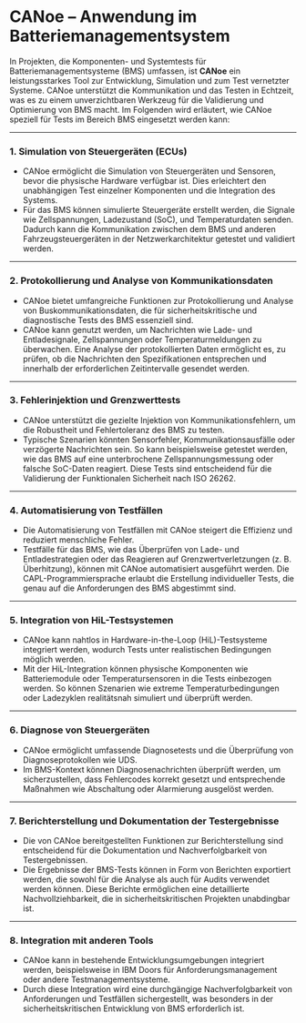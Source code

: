 # CANoe – Anwendung im Batteriemanagementsystem

In Projekten, die Komponenten- und Systemtests für Batteriemanagementsysteme (BMS) umfassen, ist **CANoe** ein leistungsstarkes Tool zur Entwicklung, Simulation und zum Test vernetzter Systeme. CANoe unterstützt die Kommunikation und das Testen in Echtzeit, was es zu einem unverzichtbaren Werkzeug für die Validierung und Optimierung von BMS macht. Im Folgenden wird erläutert, wie CANoe speziell für Tests im Bereich BMS eingesetzt werden kann:

---

### 1. **Simulation von Steuergeräten (ECUs)**
   - CANoe ermöglicht die Simulation von Steuergeräten und Sensoren, bevor die physische Hardware verfügbar ist. Dies erleichtert den unabhängigen Test einzelner Komponenten und die Integration des Systems.
   - Für das BMS können simulierte Steuergeräte erstellt werden, die Signale wie Zellspannungen, Ladezustand (SoC), und Temperaturdaten senden. Dadurch kann die Kommunikation zwischen dem BMS und anderen Fahrzeugsteuergeräten in der Netzwerkarchitektur getestet und validiert werden.

---

### 2. **Protokollierung und Analyse von Kommunikationsdaten**
   - CANoe bietet umfangreiche Funktionen zur Protokollierung und Analyse von Buskommunikationsdaten, die für sicherheitskritische und diagnostische Tests des BMS essenziell sind.
   - CANoe kann genutzt werden, um Nachrichten wie Lade- und Entladesignale, Zellspannungen oder Temperaturmeldungen zu überwachen. Eine Analyse der protokollierten Daten ermöglicht es, zu prüfen, ob die Nachrichten den Spezifikationen entsprechen und innerhalb der erforderlichen Zeitintervalle gesendet werden.

---

### 3. **Fehlerinjektion und Grenzwerttests**
   - CANoe unterstützt die gezielte Injektion von Kommunikationsfehlern, um die Robustheit und Fehlertoleranz des BMS zu testen.
   - Typische Szenarien könnten Sensorfehler, Kommunikationsausfälle oder verzögerte Nachrichten sein. So kann beispielsweise getestet werden, wie das BMS auf eine unterbrochene Zellspannungsmessung oder falsche SoC-Daten reagiert. Diese Tests sind entscheidend für die Validierung der Funktionalen Sicherheit nach ISO 26262.

---

### 4. **Automatisierung von Testfällen**
   - Die Automatisierung von Testfällen mit CANoe steigert die Effizienz und reduziert menschliche Fehler.
   - Testfälle für das BMS, wie das Überprüfen von Lade- und Entladestrategien oder das Reagieren auf Grenzwertverletzungen (z. B. Überhitzung), können mit CANoe automatisiert ausgeführt werden. Die CAPL-Programmiersprache erlaubt die Erstellung individueller Tests, die genau auf die Anforderungen des BMS abgestimmt sind.

---

### 5. **Integration von HiL-Testsystemen**
   - CANoe kann nahtlos in Hardware-in-the-Loop (HiL)-Testsysteme integriert werden, wodurch Tests unter realistischen Bedingungen möglich werden.
   - Mit der HiL-Integration können physische Komponenten wie Batteriemodule oder Temperatursensoren in die Tests einbezogen werden. So können Szenarien wie extreme Temperaturbedingungen oder Ladezyklen realitätsnah simuliert und überprüft werden.

---

### 6. **Diagnose von Steuergeräten**
   - CANoe ermöglicht umfassende Diagnosetests und die Überprüfung von Diagnoseprotokollen wie UDS.
   - Im BMS-Kontext können Diagnosenachrichten überprüft werden, um sicherzustellen, dass Fehlercodes korrekt gesetzt und entsprechende Maßnahmen wie Abschaltung oder Alarmierung ausgelöst werden.

---

### 7. **Berichterstellung und Dokumentation der Testergebnisse**
   - Die von CANoe bereitgestellten Funktionen zur Berichterstellung sind entscheidend für die Dokumentation und Nachverfolgbarkeit von Testergebnissen.
   - Die Ergebnisse der BMS-Tests können in Form von Berichten exportiert werden, die sowohl für die Analyse als auch für Audits verwendet werden können. Diese Berichte ermöglichen eine detaillierte Nachvollziehbarkeit, die in sicherheitskritischen Projekten unabdingbar ist.

---

### 8. **Integration mit anderen Tools**
   - CANoe kann in bestehende Entwicklungsumgebungen integriert werden, beispielsweise in IBM Doors für Anforderungsmanagement oder andere Testmanagementsysteme.
   - Durch diese Integration wird eine durchgängige Nachverfolgbarkeit von Anforderungen und Testfällen sichergestellt, was besonders in der sicherheitskritischen Entwicklung von BMS erforderlich ist.
